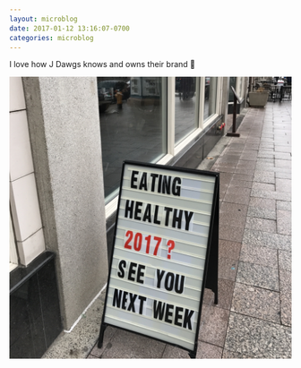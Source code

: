 ```yaml
---
layout: microblog
date: 2017-01-12 13:16:07-0700
categories: microblog
---
```

I love how J Dawgs knows and owns their brand 🤣

![J Dawgs sign](/images/microblog/201701121316.jpg)
